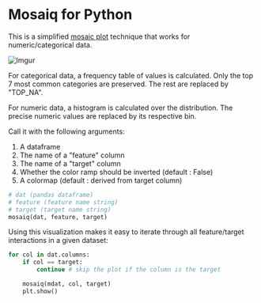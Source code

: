 # Mosaiq for Python

This is a simplified [mosaic plot](https://en.wikipedia.org/wiki/Mosaic_plot)
technique that works for numeric/categorical data.

![Imgur](https://i.imgur.com/atssMvU.png)

For categorical data, a frequency table of values is calculated.  Only the top 7
most common categories are preserved.  The rest are replaced by "TOP_NA".

For numeric data, a histogram is calculated over the distribution. The precise
numeric values are replaced by its respective bin.

Call it with the following arguments:

1. A dataframe
2. The name of a "feature" column
3. The name of a "target" column
4. Whether the color ramp should be inverted (default : False)
5. A colormap (default : derived from target column)

```python
# dat (pandas dataframe)
# feature (feature name string)
# target (target name string)
mosaiq(dat, feature, target)
```

Using this visualization makes it easy to iterate through all feature/target
interactions in a given dataset:


```python
for col in dat.columns:
    if col == target:
        continue # skip the plot if the column is the target

    mosaiq(mdat, col, target)
    plt.show()

```


